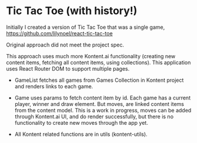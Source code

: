 # Tic Tac Toe (with history!)

Initially I created a version of Tic Tac Toe that was a single game, 
https://github.com/lilynoel/react-tic-tac-toe


Original approach did not meet the project spec.

This approach uses much more Kontent.ai functionality (creating new content items, fetching all content items, using collections). This application uses React Router DOM to support multiple pages. 

- GameList fetches all games from Games Collection in Kontent project and renders links to each game. 

- Game uses params to fetch content item by id. Each game has a current player, winner and draw element. But moves, are linked content items from the content model. This is a work in progress, moves can be added through Kontent.ai UI, and do render successfully, but there is no functionality to create new moves through the app yet. 

- All Kontent related functions are in utils (kontent-utils).


